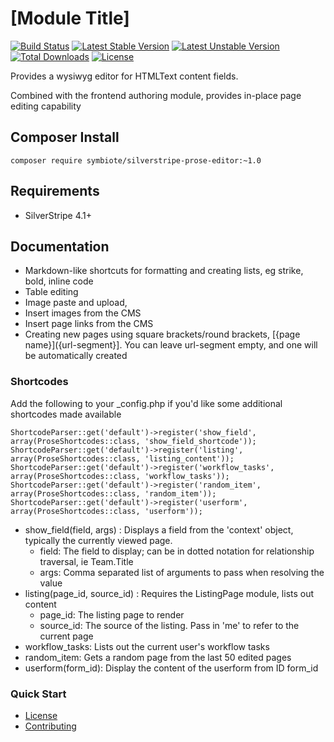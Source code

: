 # [Module Title]


[![Build Status](https://travis-ci.org/symbiote/silverstripe-prose-editor.svg?branch=master)](https://travis-ci.org/symbiote/silverstripe-prose-editor)
[![Latest Stable Version](https://poser.pugx.org/symbiote/silverstripe-prose-editor/version.svg)](https://github.com/symbiote/silverstripe-prose-editor/releases)
[![Latest Unstable Version](https://poser.pugx.org/symbiote/silverstripe-prose-editor/v/unstable.svg)](https://packagist.org/packages/symbiote/silverstripe-prose-editor)
[![Total Downloads](https://poser.pugx.org/symbiote/silverstripe-prose-editor/downloads.svg)](https://packagist.org/packages/symbiote/silverstripe-prose-editor)
[![License](https://poser.pugx.org/symbiote/silverstripe-prose-editor/license.svg)](https://github.com/symbiote/silverstripe-prose-editor/blob/master/LICENSE.md)

Provides a wysiwyg editor for HTMLText content fields. 

Combined with the frontend authoring module, provides in-place page editing capability

## Composer Install

```
composer require symbiote/silverstripe-prose-editor:~1.0
```

## Requirements

* SilverStripe 4.1+

## Documentation

* Markdown-like shortcuts for formatting and creating lists, eg strike, bold, inline code
* Table editing 
* Image paste and upload, 
* Insert images from the CMS
* Insert page links from the CMS
* Creating new pages using square brackets/round brackets, [{page name}]({url-segment}]. You can leave url-segment empty, and one will be automatically created

### Shortcodes

Add the following to your _config.php if you'd like some additional shortcodes made available

```
ShortcodeParser::get('default')->register('show_field', array(ProseShortcodes::class, 'show_field_shortcode'));
ShortcodeParser::get('default')->register('listing', array(ProseShortcodes::class, 'listing_content'));
ShortcodeParser::get('default')->register('workflow_tasks', array(ProseShortcodes::class, 'workflow_tasks'));
ShortcodeParser::get('default')->register('random_item', array(ProseShortcodes::class, 'random_item'));
ShortcodeParser::get('default')->register('userform', array(ProseShortcodes::class, 'userform'));
```

* show_field(field, args) : Displays a field from the 'context' object, typically the currently viewed page. 
  * field: The field to display; can be in dotted notation for relationship traversal, ie Team.Title
  * args: Comma separated list of arguments to pass when resolving the value
* listing(page_id, source_id) : Requires the ListingPage module, lists out content
  * page_id: The listing page to render
  * source_id: The source of the listing. Pass in 'me' to refer to the current page
* workflow_tasks: Lists out the current user's workflow tasks
* random_item: Gets a random page from the last 50 edited pages 
* userform(form_id): Display the content of the userform from ID form_id

### Quick Start



* [License](LICENSE.md)
* [Contributing](CONTRIBUTING.md)
